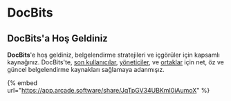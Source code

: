 # DocBits

## DocBits'a Hoş Geldiniz

**DocBits**'e hoş geldiniz, belgelendirme stratejileri ve içgörüler için kapsamlı kaynağınız. DocBits'te, [son kullanıcılar](readme-1/), [yöneticiler](admin-section/), ve [ortaklar](partner-section.md) için net, öz ve güncel belgelendirme kaynakları sağlamaya adanmışız.



{% embed url="https://app.arcade.software/share/JqTpGV34UBKmI0iAumoX" %}
